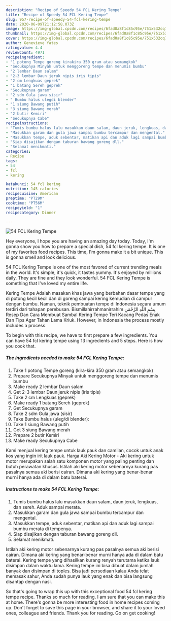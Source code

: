 ```yaml
---
description: "Recipe of Speedy 54 FCL Kering Tempe"
title: "Recipe of Speedy 54 FCL Kering Tempe"
slug: 957-recipe-of-speedy-54-fcl-kering-tempe
date: 2020-06-09T21:12:58.073Z
image: https://img-global.cpcdn.com/recipes/6fad0a8f1c85c95e/751x532cq70/54-fcl-kering-tempe-foto-resep-utama.jpg
thumbnail: https://img-global.cpcdn.com/recipes/6fad0a8f1c85c95e/751x532cq70/54-fcl-kering-tempe-foto-resep-utama.jpg
cover: https://img-global.cpcdn.com/recipes/6fad0a8f1c85c95e/751x532cq70/54-fcl-kering-tempe-foto-resep-utama.jpg
author: Genevieve Yates
ratingvalue: 4.4
reviewcount: 4971
recipeingredient:
- "1 potong Tempe goreng kirakira 350 gram atau semangkok"
- "Secukupnya Minyak untuk menggoreng tempe dan menumis bumbu"
- "2 lembar Daun salam"
- "2-3 lembar Daun jeruk nipis iris tipis"
- "2 cm Lengkuas geprek"
- "1 batang Sereh geprek"
- "Secukupnya garam"
- "2 sdm Gula jawa sisir"
- " Bumbu halus ulegdi blender"
- "1 siung Bawang putih"
- "3 siung Bawang merah"
- "2 butir Kemiri"
- "Secukupnya Cabe"
recipeinstructions:
- "Tumis bumbu halus lalu masukkan daun salam, daun jeruk, lengkuas, dan sereh. Aduk sampai merata."
- "Masukkan garam dan gula jawa sampai bumbu tercampur dan mengental."
- "Masukkan tempe, aduk sebentar, matikan api dan aduk lagi sampai bumbu merata di tempenya."
- "Siap disajikan dengan taburan bawang goreng dll."
- "Selamat menikmati."
categories:
- Recipe
tags:
- 54
- fcl
- kering

katakunci: 54 fcl kering 
nutrition: 145 calories
recipecuisine: American
preptime: "PT29M"
cooktime: "PT56M"
recipeyield: "1"
recipecategory: Dinner

---
```



![54 FCL Kering Tempe](https://img-global.cpcdn.com/recipes/6fad0a8f1c85c95e/751x532cq70/54-fcl-kering-tempe-foto-resep-utama.jpg)

Hey everyone, I hope you are having an amazing day today. Today, I'm gonna show you how to prepare a special dish, 54 fcl kering tempe. It is one of my favorites food recipes. This time, I'm gonna make it a bit unique. This is gonna smell and look delicious.

54 FCL Kering Tempe is one of the most favored of current trending meals in the world. It's simple, it's quick, it tastes yummy. It's enjoyed by millions daily. They are fine and they look wonderful. 54 FCL Kering Tempe is something that I've loved my entire life.

Kering Tempe Adalah masakan khas jawa yang berbahan dasar tempe yang di potong kecil kecil dan di goreng sampai kering kemudian di campur dengan bumbu. Namun, teknik pembuatan tempe di Indonesia secara umum terdiri dari tahapan perebusan. Bismillahirrahmanirrahim بِسْمِ اللَّهِ الرَّحْمَنِ Resep Dan Cara Membuat Sambal Kering Tempe Teri Kacang Pedas Enak Dan Tips Agar Tahan Lama Kriuk. However, in Indonesia the process mostly includes a process.


To begin with this recipe, we have to first prepare a few ingredients. You can have 54 fcl kering tempe using 13 ingredients and 5 steps. Here is how you cook that.

<!--inarticleads1-->

##### The ingredients needed to make 54 FCL Kering Tempe:

1. Take 1 potong Tempe goreng (kira-kira 350 gram atau semangkok)
1. Prepare Secukupnya Minyak untuk menggoreng tempe dan menumis bumbu
1. Make ready 2 lembar Daun salam
1. Get 2-3 lembar Daun jeruk nipis (iris tipis)
1. Take 2 cm Lengkuas (geprek)
1. Make ready 1 batang Sereh (geprek)
1. Get Secukupnya garam
1. Take 2 sdm Gula jawa (sisir)
1. Take  Bumbu halus (uleg/di blender):
1. Take 1 siung Bawang putih
1. Get 3 siung Bawang merah
1. Prepare 2 butir Kemiri
1. Make ready Secukupnya Cabe


Kami menjual kering tempe untuk lauk pauk dan camilan, cocok untuk anak kos yang ingin irit lauk pauk. Harga Aki Kering Motor - Aki kering untuk motor merupakan salah satu komponen motor yang paling penting dan butuh perawatan khusus. Istilah aki kering motor sebenarnya kurang pas pasalnya semua aki berisi cairan. Dimana aki kering yang benar-benar murni hanya ada di dalam batu baterai. 

<!--inarticleads2-->

##### Instructions to make 54 FCL Kering Tempe:

1. Tumis bumbu halus lalu masukkan daun salam, daun jeruk, lengkuas, dan sereh. Aduk sampai merata.
1. Masukkan garam dan gula jawa sampai bumbu tercampur dan mengental.
1. Masukkan tempe, aduk sebentar, matikan api dan aduk lagi sampai bumbu merata di tempenya.
1. Siap disajikan dengan taburan bawang goreng dll.
1. Selamat menikmati.


Istilah aki kering motor sebenarnya kurang pas pasalnya semua aki berisi cairan. Dimana aki kering yang benar-benar murni hanya ada di dalam batu baterai. Kering tempe yang dihasilkan kurang renyah terutama ketika lauk disimpan dalam waktu lama. Kering tempe ini bisa dibuat dalam jumlah banyak dan disimpan di toples. Bisa jadi persediaan kalau Anda telat memasak sahur, Anda sudah punya lauk yang enak dan bisa langsung disantap dengan nasi. 

So that's going to wrap this up with this exceptional food 54 fcl kering tempe recipe. Thanks so much for reading. I am sure that you can make this at home. There's gonna be more interesting food in home recipes coming up. Don't forget to save this page in your browser, and share it to your loved ones, colleague and friends. Thank you for reading. Go on get cooking!
